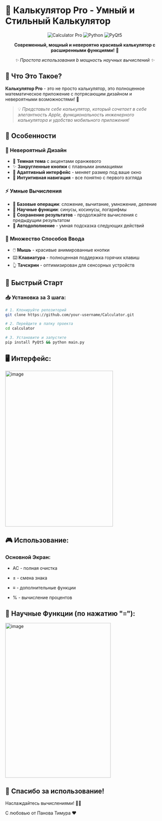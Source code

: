 # 🧮 Калькулятор Pro - Умный и Стильный Калькулятор 

<div align="center">

![Calculator Pro](https://img.shields.io/badge/Калькулятор-Pro-ff9500?style=for-the-badge&logo=calculator&logoColor=white)
![Python](https://img.shields.io/badge/Python-3.6+-3776AB?style=for-the-badge&logo=python&logoColor=white)
![PyQt5](https://img.shields.io/badge/PyQt5-41CD52?style=for-the-badge&logo=qt&logoColor=white)

**Современный, мощный и невероятно красивый калькулятор с расширенными функциями!** 🚀

*✨ Простота использования b мощность научных вычислений ✨*

</div>

## 🌟 Что Это Такое?

**Калькулятор Pro** - это не просто калькулятор, это полноценное математическое приложение с потрясающим дизайном и невероятными возможностями! 💫

> 💡 *Представьте себе калькулятор, который сочетает в себе элегантность Apple, функциональность инженерного калькулятора и удобство мобильного приложения!*

## 🎯 Особенности

### 🎨 **Невероятный Дизайн**
- 🌙 **Темная тема** с акцентами оранжевого
- ✨ **Закругленные кнопки** с плавными анимациями
- 📱 **Адаптивный интерфейс** - меняет размер под ваше окно
- 👀 **Интуитивная навигация** - все понятно с первого взгляда

### ⚡ **Умные Вычисления**
- 🧮 **Базовые операции**: сложение, вычитание, умножение, деление
- 🔢 **Научные функции**: синусы, косинусы, логарифмы
- 💾 **Сохранение результатов** - продолжайте вычисления с предыдущим результатом
- 🎯 **Автодополнение** - умная подсказка следующих действий

### 🎹 **Множество Способов Ввода**
- 🖱️ **Мышь** - красивые анимированные кнопки
- ⌨️ **Клавиатура** - полноценная поддержка горячих клавиш
- 👆 **Тачскрин** - оптимизирован для сенсорных устройств

## 🚀 Быстрый Старт

### 📥 Установка за 3 шага:

```bash
# 1. Клонируйте репозиторий
git clone https://github.com/your-username/Calculator.git

# 2. Перейдите в папку проекта
cd calculator

# 3. Установите и запустите
pip install PyQt5 && python main.py

```

## 🖥️ Интерфейс:

<img width="341" height="493" alt="image" src="https://github.com/user-attachments/assets/d8b05eed-afa6-4846-acdd-73c2e4fc8e79" />

## 🎮 Использование:

### Основной Экран:
- AC - полная очистка

- ± - смена знака

- ≡ - дополнительные функции

- % - вычисление процентов

## 🔬 Научные Функции (по нажатию "≡"):

<img width="334" height="490" alt="image" src="https://github.com/user-attachments/assets/9b9eb5ca-4668-4ee0-afac-48fb49a9c9e4" />

## 💝 Спасибо за использование!

Наслаждайтесь вычислениями! 🧮✨

С любовью от Панова Тимура ❤️

